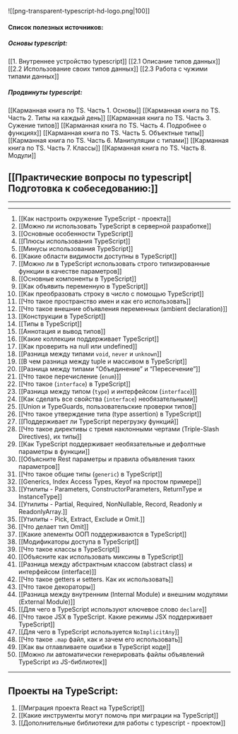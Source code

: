 ![[png-transparent-typescript-hd-logo.png|100]]

#### Список полезных источников:
##### Основы typescript:
[[1. Внутреннее устройство typescript]]
[[2.1 Описание типов данных]]
[[2.2 Использование своих типов данных]]
[[2.3 Работа с чужими типами данных]]

##### Продвинуты typescript:
[[Карманная книга по TS. Часть 1. Основы]]
[[Карманная книга по TS. Часть 2. Типы на каждый день]]
[[Карманная книга по TS. Часть 3. Сужение типов]]
[[Карманная книга по TS. Часть 4. Подробнее о функциях]]
[[Карманная книга по TS. Часть 5. Объектные типы]]
[[Карманная книга по TS. Часть 6. Манипуляции с типами]]
[[Карманная книга по TS. Часть 7. Классы]]
[[Карманная книга по TS. Часть 8. Модули]]

## [[Практические вопросы по typescript|Подготовка к собеседованию:]]
___
____

1. [[Как настроить окружение TypeScript - проекта]]
2. [[Можно ли использовать TypeScript в серверной разработке]]
3. [[Основные особенности TypeScript]]
4. [[Плюсы использования TypeScript]]
5. [[Минусы использования TypeScript]]
6. [[Какие области видимости доступны в TypeScript]]
7. [[Можно ли в TypeScript использовать строго типизированные функции в качестве параметров]]
8. [[Основные компоненты в TypeScript]]
9. [[Как объявить переменную в TypeScript]]
10. [[Как преобразовать строку в число с помощью TypeScript]]
11. [[Что такое пространство имен и как его использовать]]
12. [[Что такое внешние объявления переменных (ambient declaration)]]
13. [[Конструкции в TypeScript]]
14. [[Типы в TypeScript]]
15. [[Аннотация и вывод типов]]
16. [[Какие коллекции поддерживает TypeScript]]
17. [[Как проверить на null или undefined]]
18. [[Разница между типами `void`, `never` и `unknown`]]
19. [[В чем разница между tuple и массивом в TypeScript]]
20. [[Разница между типами “Объединение” и “Пересечение”]]
21. [[Что такое перечисление (`enum`)]]
22. [[Что такое (`interface`) в TypeScript]]
23. [[Разница между типом (`type`) и интерфейсом (`interface`)]]
24. [[Как сделать все свойства (`interface`) необязательными]]
25. [[Union и TypeGuards, пользовательские проверки типов]]
26. [[Что такое утверждение типа (type assertion) в TypeScript]]
27. [[Поддерживает ли TypeScript перегрузку функций]]
28. [[Что такое директивы с тремя наклонными чертами (Triple-Slash Directives), их типы]]
29. [[Как TypeScript поддерживает необязательные и дефолтные параметры в функции]]
30. [[Объясните Rest параметры и правила объявления таких параметров]]
31. [[Что такое общие типы (`generic`) в TypeScript]]
32. [[Generics, Index Access Types, Keyof на простом примере]]
33. [[Утилиты - Parameters, ConstructorParameters, ReturnType и InstanceType]]
34. [[Утилиты - Partial, Required, NonNullable, Record, Readonly и ReadonlyArray.]]
35. [[Утилиты - Pick, Extract, Exclude и Omit.]]
36. [[Что делает тип Omit]]
37. [[Какие элементы ООП поддерживаются в TypeScript]]
38. [[Модификаторы доступа в TypeScript]]
39. [[Что такое классы в TypeScript]]
40. [[Объясните как использовать миксины в TypeScript]]
41. [[Разница между абстрактным классом (abstract class) и интерфейсом (interface)]]
42. [[Что такое getters и setters. Как их использовать]]
43. [[Что такое декораторы]]
44. [[Разница между внутренним (Internal Module) и внешним модулями (External Module)]]
45. [[Для чего в TypeScript используют ключевое слово `declare`]]
46. [[Что такое JSX в TypeScript. Какие режимы JSX поддерживает TypeScript]]
47. [[Для чего в TypeScript используется `NoImplicitAny`]]
48. [[Что такое `.map` файл, как и зачем его использовать]]
49. [[Как вы отлавливаете ошибки в TypeScript коде]]
50. [[Можно ли автоматически генерировать файлы объявлений TypeScript из JS-библиотек]]

___
## Проекты на TypeScript:

1. [[Миграция проекта React на TypeScript]]
2. [[Какие инструменты могут помочь при миграции на TypeScript]]
3. [[Дополнительные библиотеки для работы с typescript - проектом]]

